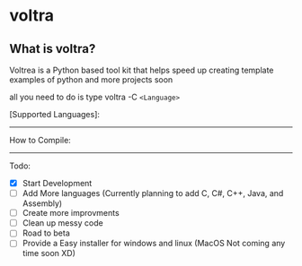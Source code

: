 # voltra

## What is voltra?

Voltrea is a Python based tool kit that helps speed up creating template examples of python and more projects soon

all you need to do is type voltra -C `<Language>`

[Supported Languages]:

----
How to Compile:

----

Todo:
- [x] Start Development
- [ ] Add More languages (Currently planning to add C, C#, C++, Java, and Assembly)
- [ ] Create more improvments
- [ ] Clean up messy code
- [ ] Road to beta
- [ ] Provide a Easy installer for windows and linux (MacOS Not coming any time soon XD)

